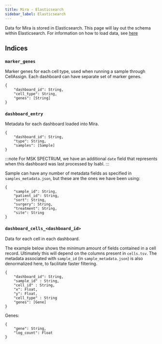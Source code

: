 ```yaml
---
title: Mira - Elasticsearch
sidebar_label: Elasticsearch
---
```


Data for Mira is stored in Elasticsearch. This page will lay out the schema within Elasticsearch. For information on how to load data, see [here](mira/loading-data.md)

## Indices

### `marker_genes`

Marker genes for each cell type, used when running a sample through CellAssign. Each dashboard can have separate set of marker genes.

```
{
    "dashboard_id": String,
    "cell_type": String,
    "genes": [String]
}
```

### `dashboard_entry`

Metadata for each dashboard loaded into Mira.

```
{
    "dashboard_id": String,
    "type": String,
    "samples": [Sample]
}
```

:::note
For MSK SPECTRUM, we have an additional `date` field that represents when this dashboard was last processed by Isabl.
:::

Sample can have any number of metadata fields as specified in `samples_metadata.json`, but these are the ones we have been using:

```
{
    "sample_id": String,
    "patient_id": String,
    "sort": String,
    "surgery": String,
    "treatment": String,
    "site": String
}
```

### `dashboard_cells_<dashboard_id>`

Data for each cell in each dashboard.

The example below shows the minimum amount of fields contained in a cell record. Ultimately this will depend on the columns present in `cells.tsv`. The metadata associated with `sample_id` (in `sample_metadata.json`) is also denormalized here, to facilitate faster filtering.

```
{
    "dashboard_id": String,
    "sample_id" : String,
    "cell_id" : String,
    "x": Float,
    "y": Float,
    "cell_type" : String
    "genes": [Gene]
}
```

Genes:

```
{
    "gene": String,
    "log_count": Float
}
```
